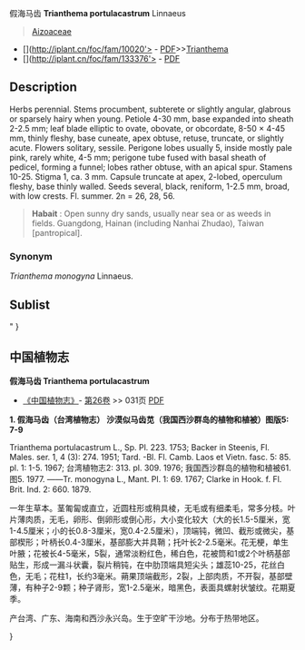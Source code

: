 假海马齿 **Trianthema portulacastrum** Linnaeus

> [Aizoaceae](http://www.iplant.cn/info/Aizoaceae?t=foc)
* [](http://iplant.cn/foc/fam/10020'> - [PDF](http://iplant.cn/foc/pdf/Aizoaceae.pdf)>>[Trianthema](http://www.iplant.cn/info/Trianthema?t=foc)
* [](http://iplant.cn/foc/fam/133376'> - [PDF](http://www.iplant.cn/foc/pdf/Trianthema.pdf)

## Description

Herbs perennial. Stems procumbent, subterete or slightly angular, glabrous or sparsely hairy when young. Petiole 4-30 mm, base expanded into sheath 2-2.5 mm; leaf blade elliptic to ovate, obovate, or obcordate, 8-50 × 4-45 mm, thinly fleshy, base cuneate, apex obtuse, retuse, truncate, or slightly acute. Flowers solitary, sessile. Perigone lobes usually 5, inside mostly pale pink, rarely white, 4-5 mm; perigone tube fused with basal sheath of pedicel, forming a funnel; lobes rather obtuse, with an apical spur. Stamens 10-25. Stigma 1, ca. 3 mm. Capsule truncate at apex, 2-lobed, operculum fleshy, base thinly walled. Seeds several, black, reniform, 1-2.5 mm, broad, with low crests. Fl. summer. 2n = 26, 28, 56.

> **Habait** : 
> Open sunny dry sands, usually near sea or as weeds in fields. Guangdong, Hainan (including Nanhai Zhudao), Taiwan [pantropical].

### Synonym
*Trianthema* *monogyna* Linnaeus.

## Sublist
"
}
## 中国植物志

**假海马齿 Trianthema portulacastrum**

* [《中国植物志》](http://www.iplant.cn/frps)- [第26卷](http://www.iplant.cn/frps/vol/26) >> 031页 [PDF](http://www.iplant.cn/frps/pdf/26/031.pdf)

**1. 假海马齿（台湾植物志） 沙漠似马齿苋（我国西沙群岛的植物和植被）图版5: 7-9**

Trianthema portulacastrum L., Sp. Pl. 223. 1753; Backer in Steenis, Fl. Males. ser. 1, 4 (3): 274. 1951; Tard. -Bl. Fl. Camb. Laos et Vietn. fasc. 5: 85. pl. 1: 1-5. 1967; 台湾植物志2: 313. pl. 309. 1976; 我国西沙群岛的植物和植被61.图5. 1977. ——Tr. monogyna L., Mant. Pl. 1: 69. 1767; Clarke in Hook. f. Fl. Brit. Ind. 2: 660. 1879.

一年生草本。茎匍匐或直立，近圆柱形或稍具棱，无毛或有细柔毛，常多分枝。叶片薄肉质，无毛，卵形、倒卵形或倒心形，大小变化较大（大的长1.5-5厘米，宽1-4.5厘米；小的长0.8-3厘米，宽0.4-2.5厘米），顶端钝，微凹、截形或微尖，基部楔形；叶柄长0.4-3厘米，基部膨大并具鞘；托叶长2-2.5毫米。花无梗，单生叶腋；花被长4-5毫米，5裂，通常淡粉红色，稀白色，花被筒和1或2个叶柄基部贴生，形成一漏斗状囊，裂片稍钝，在中肋顶端具短尖头；雄蕊10-25，花丝白色，无毛；花柱1，长约3毫米。蒴果顶端截形，2裂，上部肉质，不开裂，基部壁薄，有种子2-9颗；种子肾形，宽1-2.5毫米，暗黑色，表面具螺射状皱纹。花期夏季。

产台湾、广东、海南和西沙永兴岛。生于空旷干沙地。分布于热带地区。

}